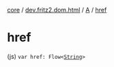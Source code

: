 [core](../../index.md) / [dev.fritz2.dom.html](../index.md) / [A](index.md) / [href](./href.md)

# href

(js) `var href: Flow<`[`String`](https://kotlinlang.org/api/latest/jvm/stdlib/kotlin/-string/index.html)`>`